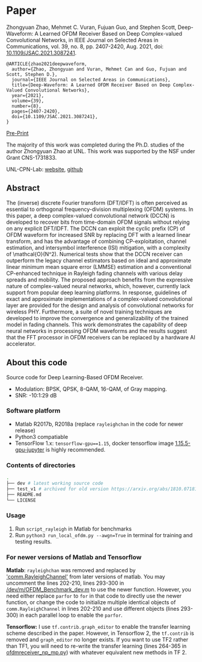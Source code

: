 # Paper 
Zhongyuan Zhao, Mehmet C. Vuran, Fujuan Guo, and Stephen Scott, Deep-Waveform: A Learned OFDM Receiver Based on Deep Complex-valued Convolutional Networks, in IEEE Journal on Selected Areas in Communications, vol. 39, no. 8, pp. 2407-2420, Aug. 2021, doi: [10.1109/JSAC.2021.3087241](https://doi.org/10.1109/JSAC.2021.3087241).


```
@ARTICLE{zhao2021deepwaveform,
  author={Zhao, Zhongyuan and Vuran, Mehmet Can and Guo, Fujuan and Scott, Stephen D.},
  journal={IEEE Journal on Selected Areas in Communications}, 
  title={Deep-Waveform: A Learned OFDM Receiver Based on Deep Complex-Valued Convolutional Networks}, 
  year={2021},
  volume={39},
  number={8},
  pages={2407-2420},
  doi={10.1109/JSAC.2021.3087241},
}
```

[Pre-Print](https://arxiv.org/abs/1810.07181)

The majority of this work was completed during the Ph.D. studies of the author Zhongyuan Zhao at UNL. This work was supported by the NSF under Grant CNS-1731833.

UNL-CPN-Lab: [website](https://cpn.unl.edu), [github](https://github.com/UNL-CPN-Lab)

## Abstract
The (inverse) discrete Fourier transform (DFT/IDFT) is often perceived as essential to orthogonal frequency-division multiplexing (OFDM) systems. In this paper, a deep complex-valued convolutional network (DCCN) is developed to recover bits from time-domain OFDM signals without relying on any explicit DFT/IDFT. The DCCN can exploit the cyclic prefix (CP) of OFDM waveform for increased SNR by replacing DFT with a learned linear transform, and has the advantage of combining CP-exploitation, channel estimation, and intersymbol interference (ISI) mitigation, with a complexity of \mathcal{O}(N^2). Numerical tests show that the DCCN receiver can outperform the legacy channel estimators based on ideal and approximate linear minimum mean square error (LMMSE) estimation and a conventional CP-enhanced technique in Rayleigh fading channels with various delay spreads and mobility. The proposed approach benefits from the expressive nature of complex-valued neural networks, which, however, currently lack support from popular deep learning platforms. In response, guidelines of exact and approximate implementations of a complex-valued convolutional layer are provided for the design and analysis of convolutional networks for wireless PHY. Furthermore, a suite of novel training techniques are developed to improve the convergence and generalizability of the trained model in fading channels. This work demonstrates the capability of deep neural networks in processing OFDM waveforms and the results suggest that the FFT processor in OFDM receivers can be replaced by a hardware AI accelerator.

## About this code
Source code for Deep Learning-Based OFDM Receiver.

+ Modulation: BPSK, QPSK, 8-QAM, 16-QAM, of Gray mapping.
+ SNR: -10:1:29 dB

### Software platform
+ Matlab R2017b, R2018a (replace `rayleighchan` in the code for newer release)
+ Python3 compatiable
+ TensorFlow 1.x: `tensorflow-gpu==1.15`, docker tensorflow image [1.15.5-gpu-jupyter](https://hub.docker.com/layers/tensorflow/tensorflow/1.15.5-gpu-jupyter/images/sha256-5f2338b5816cd73ea82233e2dd1ee0d8e2ebf539e1e8b5741641c1e082897521?context=explore
) is highly recommended. 

### Contents of directories
```bash
.
├── dev # latest working source code
├── test_v1 # archived for old version https://arxiv.org/abs/1810.07181v3
├── README.md 
└── LICENSE
```


### Usage
1. Run `script_rayleigh` in Matlab for benchmarks
2. Run `python3 run_local_ofdm.py --awgn=True` in terminal for training and testing results. 

### For newer versions of Matlab and Tensorflow
**Matlab**: `rayleighchan` was removed and replaced by ['comm.RayleighChannel'](https://www.mathworks.com/help/comm/ref/comm.rayleighchannel-system-object.html) from later versions of matlab. You may uncomment the lines 202-210, lines 293-300 in [/dev/m/OFDM_Benchmark_dev.m](/dev/m/OFDM_Benchmark_dev.m) to use the newer function. However, you need either replace `parfor` to `for` in that code to directly use the newer function, or change the code to initialize multiple identical objects of `comm.RayleighChannel` in lines 202-210 and use different objects (lines 293-300) in each parallel loop to enable the `parfor`. 

**Tensorflow:** I use `tf.contrib.graph_editor` to enable the transfer learning scheme described in the paper. However, in Tensorflow 2, the `tf.contrib` is removed and `graph_editor` no longer exists. If you want to use TF2 rather than TF1, you will need to re-write the transfer learning (lines 264-365 in [ofdmreceiver_np_mp.py](/dev/py//ofdmreceiver_np_mp.py)) with whatever equivalent new methods in TF 2.
